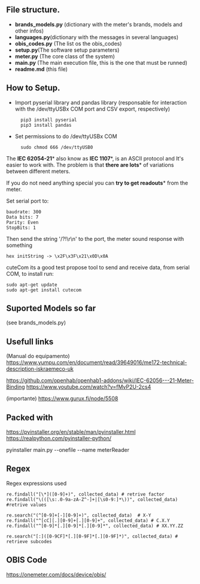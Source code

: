 ## File structure. ##

- **brands_models.py** (dictionary with the meter's brands, models and other infos)
- **languages.py**(dictionary with the messages in several languages)
- **obis_codes.py** (The list os the obis_codes)
- **setup.py**(The software setup parameters)
- **meter.py** (The core class of the system)
- **main.py** (The main execution file, this is the one that must be runned)
- **readme.md**
(this file)

## How to Setup. ##

- Import pyserial library and pandas library
  (responsable for interaction with the /dev/ttyUSBx COM port and CSV export, respectively)

        pip3 install pyserial
        pip3 install pandas

- Set permissions to do /dev/ttyUSBx COM

        sudo chmod 666 /dev/ttyUSB0


The **IEC 62054-21*** also know as **IEC 1107***, is an  ASCII protocol and It's easier to work with. The problem is that **there are lots*** of variations between different meters.

If you do not need anything special you can **try to get readouts*** from the meter.

Set serial port to:

    baudrate: 300
    Data bits: 7
    Parity: Even
    StopBits: 1

Then send the string '/?!\r\n' to the port, the meter sound response with something

    hex initString -> \x2F\x3F\x21\x0D\x0A

cuteCom its a good test propose tool to send and receive data, from serial COM, to install run:

    sudo apt-get update
    sudo apt-get install cutecom

## Suported Models so far ##

(see brands_models.py)

## Usefull links ##

(Manual do equipamento)
https://www.yumpu.com/en/document/read/39649016/me172-technical-description-iskraemeco-uk

https://github.com/openhab/openhab1-addons/wiki/IEC-62056---21-Meter-Binding
https://www.youtube.com/watch?v=fMvP2U-2cs4

(importante)
https://www.gurux.fi/node/5508

## Packed with ##

https://pyinstaller.org/en/stable/man/pyinstaller.html
https://realpython.com/pyinstaller-python/

pyinstaller main.py --onefile --name meterReader

## Regex ##

Regex expressions used

    re.findall("[\*]([0-9]+)", collected_data) # retrive factor
    re.findall("\(([\s:.0-9a-zA-Z^-]+|[\s0-9:]*\))", collected_data) #retrive values

    re.search("(^[0-9]+[-][0-9]+)", collected_data)  # X-Y
    re.findall("^[cC][.][0-9]+[.][0-9]+", collected_data) # C.X.Y 
    re.findall("^[0-9]*[.][0-9]*[.][0-9]*", collected_data) # XX.YY.ZZ

    re.search("[:]([0-9CF]*[.][0-9F]*[.][0-9F]*)", collected_data) # retrieve subcodes


## OBIS Code ##
https://onemeter.com/docs/device/obis/




